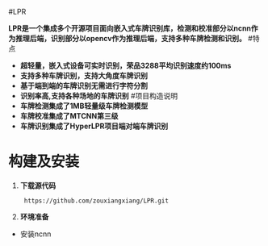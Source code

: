 #LPR

**LPR是一个集成多个开源项目面向嵌入式车牌识别库，检测和校准部分以ncnn作为推理后端，识别部分以opencv作为推理后端，支持多种车牌检测和识别。**
#特点
- **超轻量，嵌入式设备可实时识别，荣品3288平均识别速度约100ms**
- **支持多种车牌识别，支持大角度车牌识别**
- **基于端到端的车牌识别无需进行字符分割**
- **识别率高,支持各种场地的车牌识别**
#项目构造说明
- **车牌检测集成了1MB轻量级车牌检测模型**
- **车牌校准集成了MTCNN第三级**
- **车牌识别集成了HyperLPR项目端对端车牌识别**
# 构建及安装
1. **下载源代码**
  
        https://github.com/zouxiangxiang/LPR.git

2.  **环境准备**    
  - 安装ncnn

  

